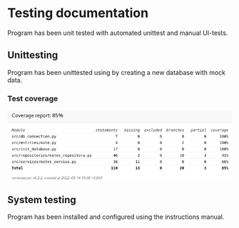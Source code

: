 # Testing documentation

Program has been unit tested with automated unittest and manual UI-tests.

## Unittesting

Program has been unittested using by creating a new database with mock data.


### Test coverage
![coverage](https://github.com/rikubrandt/ot-tehtavat/blob/main/DesktopJournal/documentation/pictures/test_coverage.png)


## System testing
Program has been installed and configured using the instructions manual.


